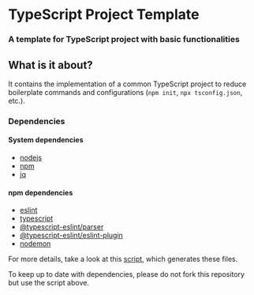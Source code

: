 # TypeScript Project Template

### A template for TypeScript project with basic functionalities

## What is it about?

It contains the implementation of a common TypeScript project to reduce boilerplate commands and configurations (`npm init`, `npx tsconfig.json`, etc.).

### Dependencies

#### System dependencies

- [nodejs](https://nodejs.org/en/)
- [npm](https://www.npmjs.com/)
- [jq](https://stedolan.github.io/jq/)

#### npm dependencies

- [eslint](https://eslint.org)
- [typescript](https://www.typescriptlang.org)
- [@typescript-eslint/parser](https://www.npmjs.com/package/@typescript-eslint/parser)
- [@typescript-eslint/eslint-plugin](https://github.com/typescript-eslint/typescript-eslint)
- [nodemon](https://nodemon.io/)

For more details, take a look at this [script](https://gist.github.com/airglow923/15b71359a62f262167d38de8f59269f1), which generates these files.

To keep up to date with dependencies, please do not fork this repository but use the script above.
